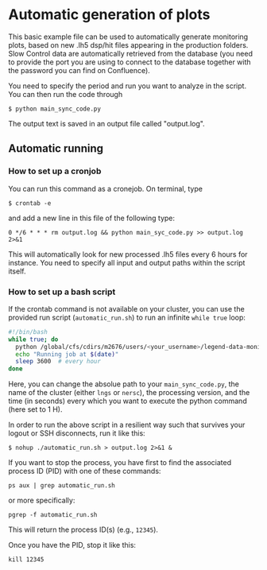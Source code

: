 # Automatic generation of plots

This basic example file can be used to automatically generate monitoring plots, based on new .lh5 dsp/hit files appearing in the production folders. Slow Control data are automatically retrieved from the database (you need to provide the port you are using to connect to the database together with the password you can find on Confluence).

You need to specify the period and run you want to analyze in the script. You can then run the code through

```console
$ python main_sync_code.py
```

The output text is saved in an output file called "output.log".

## Automatic running

### How to set up a cronjob

You can run this command as a cronejob. On terminal, type

```console
$ crontab -e
```

and add a new line in this file of the following type:

```console
0 */6 * * * rm output.log && python main_syc_code.py >> output.log 2>&1
```

This will automatically look for new processed .lh5 files every 6 hours for instance.
You need to specify all input and output paths within the script itself.


### How to set up a bash script
If the crontab command is not available on your cluster, you can use the provided run script (`automatic_run.sh`) to run an infinite `while true` loop:

```bash
#!/bin/bash
while true; do
  python /global/cfs/cdirs/m2676/users/<your_username>/legend-data-monitor/attic/automatic_prod/main_sync_code.py --cluster nersc --ref_version tmp-auto
  echo "Running job at $(date)"
  sleep 3600  # every hour
done
```

Here, you can change the absolue path to your `main_sync_code.py`, the name of the cluster (either `lngs` or `nersc`), the processing version, and the time (in seconds) every which you want to execute the python command (here set to 1 H).

In order to run the above script in a resilient way such that survives your logout or SSH disconnects, run it like this:

```console
$ nohup ./automatic_run.sh > output.log 2>&1 &
```

If you want to stop the process, you have first to find the associated process ID (PID) with one of these commands:

```console
ps aux | grep automatic_run.sh
```

or more specifically:

```console
pgrep -f automatic_run.sh
```

This will return the process ID(s) (e.g., `12345`).

Once you have the PID, stop it like this:

```console
kill 12345
```

